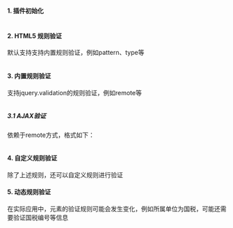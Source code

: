#### 1. 插件初始化
```javascript

```

#### 2. HTML5 规则验证
默认支持支持内置规则验证，例如pattern、type等
```javascript

```

#### 3. 内置规则验证
支持jquery.validation的规则验证，例如remote等
```javascript
```
##### 3.1 AJAX验证
依赖于remote方式，格式如下：
```javascript
```

#### 4. 自定义规则验证
除了上述规则，还可以自定义规则进行验证

#### 5. 动态规则验证
在实际应用中，元素的验证规则可能会发生变化，例如所属单位为国税，可能还需要验证国税编号等信息

